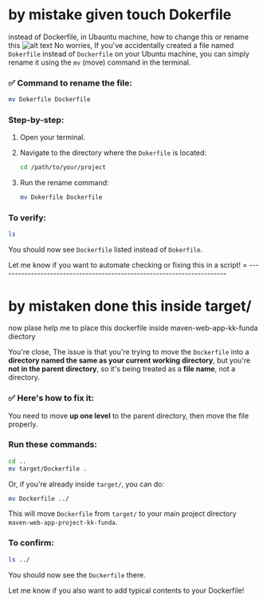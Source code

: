 # by mistake given touch Dokerfile
instead of Dockerfile, in Ubauntu machine, how to change this or rename this
  ![alt text](image.png)
No worries, If you've accidentally created a file named `Dokerfile` instead of `Dockerfile` on your Ubuntu machine, you can simply rename it using the `mv` (move) command in the terminal.

### ✅ Command to rename the file:

```bash
mv Dokerfile Dockerfile
```

### Step-by-step:

1. Open your terminal.
2. Navigate to the directory where the `Dokerfile` is located:

   ```bash
   cd /path/to/your/project
   ```
3. Run the rename command:

   ```bash
   mv Dokerfile Dockerfile
   ```

### To verify:

```bash
ls
```

You should now see `Dockerfile` listed instead of `Dokerfile`.

Let me know if you want to automate checking or fixing this in a script!
= -----------------------------------------------------------------------
# by mistaken done this inside target/
now plase help me to place this dockerfile inside maven-web-app-kk-funda diectory

You're close, The issue is that you're trying to move the `Dockerfile` into a **directory named the same as your current working directory**, but you're **not in the parent directory**, so it's being treated as a **file name**, not a directory.

### ✅ Here's how to fix it:

You need to move **up one level** to the parent directory, then move the file properly.

### Run these commands:

```bash
cd ..
mv target/Dockerfile .
```

Or, if you're already inside `target/`, you can do:

```bash
mv Dockerfile ../
```

This will move `Dockerfile` from `target/` to your main project directory `maven-web-app-project-kk-funda`.

### To confirm:

```bash
ls ../
```

You should now see the `Dockerfile` there.

Let me know if you also want to add typical contents to your Dockerfile!
